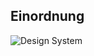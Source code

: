 ## Einordnung


![Design System](https://www.learnstorybook.com/design-systems-for-developers/design-system-overview.jpg)
